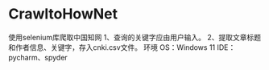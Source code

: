 # CrawltoHowNet
使用selenium库爬取中国知网
1、查询的关键字应由用户输入。
2、提取文章标题和作者信息、关键字，存入cnki.csv文件。
环境
OS：Windows 11
IDE：pycharm、spyder
